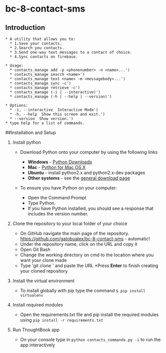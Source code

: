 # bc-8-contact-sms

## Introduction

    * A utility that allows you to:
      * 1.Save your contacts.
      * 2.Search you contacts.
      * 3.Send one-way text messages to a contact of choice.
      * 4.Sync contacts on firebase.
    
    * Usage:
      * contacts_manage add -p <phonenumber> -n <name>...')
      * contacts_manage search <name>')
      * contacts_manage text <name> -m <messagebody>...')
      * contacts_manage sync -c')
      * contacts_manage retrieve -c')
      * contacts_manage (-i | --interactive)')
      * contacts_manage (-h | --help | --version)')
    
    * Options:
      * -i, --interactive  Interactive Mode')
      * -h, --help  Show this screen and exit.')
      * --version  Show version.')
    * type help for a list of commands.

##Installation and Setup

1. Install python
	* Download Python onto your computer by using the following links
		* **Windows** - [Python Downloads](https://www.python.org/downloads/windows/)
		* **Mac** - [Python for Mac OS X](https://www.python.org/downloads/mac-osx/)
		* **Ubuntu** - install python2.x and python2.x-dev packages
		* **Other systems** - see the [general download page](https://www.python.org/downloads/)

	* To ensure you have Python on your computer:
		* Open the Command Prompt
		* Type Python.
		* If you have Python installed, you should see a response that includes the version number.

2. Clone the repository to your local folder of your choice
 	* On GitHub navigate the main page of the repository.
		https://github.com/gatobualex/bc-8-contact-sms - automatic!
	* Under the repository name, click on the URL and copy it
	* Open Git Bash
	* Change the working directory on cmd to the location where you want your clone made
	* Type 'git clone ' and paste the URL
	*Press **Enter** to finish creating your cloned repository


3. Install the virtual environment
	* To install globally with pip type the command `$ pip install virtualenv`

4. Install required modules
	* Open the requirements.txt file and pip install the required modules using `pip install -r requirements.txt`

5. Run ThoughtBook app
	* On your console type in `python contacts_commands.py -i` to run the app interactively
